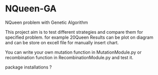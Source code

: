 # NQueen-GA
NQueen problem with Genetic Algorithm

This project aim is to test different strategies and compare them for specified problem. for example 20Queen
Results can be plot on diagram and can be store on excell file for manually insert chart.

You can write your own mutation function in MutationModule.py 
or recombination function in RecombinationModule.py and test it.

package installations ?